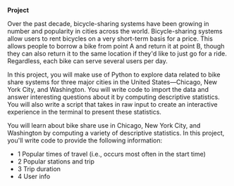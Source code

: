 **Project**

Over the past decade, bicycle-sharing systems have been growing in number and popularity in cities across the world. Bicycle-sharing systems allow users to rent bicycles on a very short-term basis for a price. This allows people to borrow a bike from point A and return it at point B, though they can also return it to the same location if they'd like to just go for a ride. Regardless, each bike can serve several users per day.

In this project, you will make use of Python to explore data related to bike share systems for three major cities in the United States—Chicago, New York City, and Washington. You will write code to import the data and answer interesting questions about it by computing descriptive statistics. You will also write a script that takes in raw input to create an interactive experience in the terminal to present these statistics.

You will learn about bike share use in Chicago, New York City, and Washington by computing a variety of descriptive statistics. In this project, you'll write code to provide the following information:

+ 1 Popular times of travel (i.e., occurs most often in the start time)
+ 2 Popular stations and trip
+ 3 Trip duration
+ 4 User info
